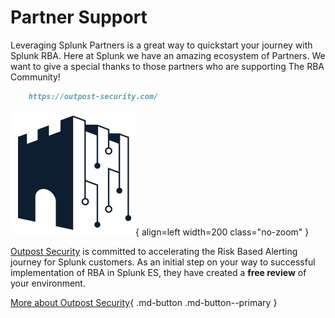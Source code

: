 # Partner Support

Leveraging Splunk Partners is a great way to quickstart your journey with Splunk RBA. Here at Splunk we have an amazing ecosystem of Partners. We want to give a special thanks to those partners who are supporting The RBA Community!

``` markdown title="Outpost Security"
    https://outpost-security.com/
```

<div class="result" markdown>

![Outpost Security](/assets/outpost-security.jpg){ align=left width=200 class="no-zoom" }

[Outpost Security](https://outpost-security.com/) is committed to accelerating the Risk Based Alerting journey for Splunk customers. As an initial step on your way to successful implementation of RBA in Splunk ES, they have created a **free review** of your environment.

[More about Outpost Security](./outpost/ "Outpost Security"){ .md-button .md-button--primary }

</div>